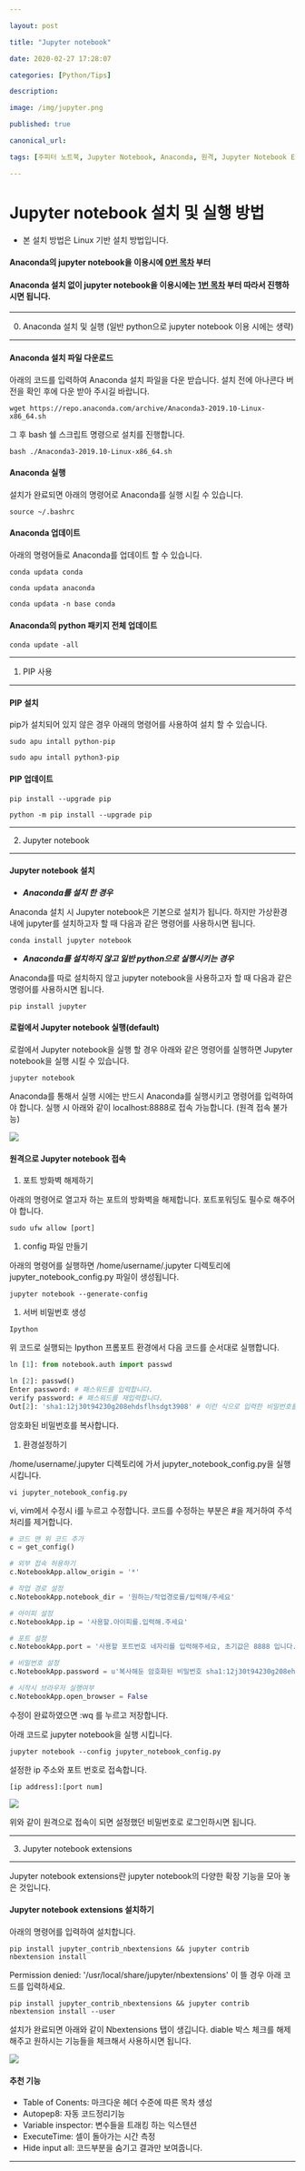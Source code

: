 ```yaml
---

layout: post

title: "Jupyter notebook"

date: 2020-02-27 17:28:07

categories: [Python/Tips]

description:

image: /img/jupyter.png

published: true

canonical_url:

tags: [주피터 노트북, Jupyter Notebook, Anaconda, 원격, Jupyter Notebook Extensions, 파이썬, Python]

---
```


Jupyter notebook 설치 및 실행 방법
==================================

-	본 설치 방법은 Linux 기반 설치 방법입니다.

#### Anaconda의 jupyter notebook을 이용시에 [0번 목차](#0-anaconda-설치-및-실행-일반-python에서-jupyter-notebook-이용-시에는-생략) 부터

#### Anaconda 설치 없이 jupyter notebook을 이용시에는 [1번 목차](#1-pip-사용) 부터 따라서 진행하시면 됩니다.

---

0. Anaconda 설치 및 실행 (일반 python으로 jupyter notebook 이용 시에는 생략)
----------------------------------------------------------------------------

#### Anaconda 설치 파일 다운로드

아래의 코드를 입력하여 Anaconda 설치 파일을 다운 받습니다. 설치 전에 아나콘다 버전을 확인 후에 다운 받아 주시길 바랍니다.

```
wget https://repo.anaconda.com/archive/Anaconda3-2019.10-Linux-x86_64.sh
```

그 후 bash 쉘 스크립트 명령으로 설치를 진행합니다.

```
bash ./Anaconda3-2019.10-Linux-x86_64.sh
```

#### Anaconda 실행

설치가 완료되면 아래의 명령어로 Anaconda를 실행 시킬 수 있습니다.

```
source ~/.bashrc
```

#### Anaconda 업데이트

아래의 명령어들로 Anaconda를 업데이트 할 수 있습니다.

```
conda updata conda
```

```
conda updata anaconda
```

```
conda updata -n base conda
```

#### Anaconda의 python 패키지 전체 업데이트

```
conda update -all
```

---

1. PIP 사용
-----------

#### PIP 설치

pip가 설치되어 있지 않은 경우 아래의 명령어를 사용하여 설치 할 수 있습니다.

```
sudo apu intall python-pip
```

```
sudo apu intall python3-pip
```

#### PIP 업데이트

```
pip install --upgrade pip
```

```
python -m pip install --upgrade pip
```

---

2. Jupyter notebook
-------------------

#### Jupyter notebook 설치

-	***Anaconda를 설치 한 경우***

Anaconda 설치 시 Jupyter notebook은 기본으로 설치가 됩니다. 하지만 가상환경 내에 jupyter를 설치하고자 할 때 다음과 같은 명령어를 사용하시면 됩니다.

```
conda install jupyter notebook
```

-	***Anaconda를 설치하지 않고 일반 python으로 실행시키는 경우***

Anaconda를 따로 설치하지 않고 jupyter notebook을 사용하고자 할 때 다음과 같은 명령어를 사용하시면 됩니다.

```
pip install jupyter
```

#### 로컬에서 Jupyter notebook 실행(default)

로컬에서 Jupyter notebook을 실행 할 경우 아래와 같은 명령어를 실행하면 Jupyter notebook을 실행 시킬 수 있습니다.

```
jupyter notebook
```

Anaconda를 통해서 실행 시에는 반드시 Anaconda를 실행시키고 명령어를 입력하여야 합니다. 실행 시 아래와 같이 localhost:8888로 접속 가능합니다. (원격 접속 불가능)

<img src='/img/jupyter_notebook_local.PNG'>

#### 원격으로 Jupyter notebook 접속

1.	포트 방화벽 해제하기

아래의 명령어로 열고자 하는 포트의 방화벽을 해제합니다. 포트포워딩도 필수로 해주어야 합니다.

```
sudo ufw allow [port]
```

1.	config 파일 만들기

아래의 명령어를 실행하면 /home/username/.jupyter 디렉토리에 jupyter_notebook_config.py 파일이 생성됩니다.

```
jupyter notebook --generate-config
```

1.	서버 비밀번호 생성

```
Ipython
```

위 코드로 실행되는 Ipython 프롬포트 환경에서 다음 코드를 순서대로 실행합니다.

```python
ln [1]: from notebook.auth import passwd

ln [2]: passwd()
Enter password: # 패스워드를 입력합니다.
verify password: # 패스워드를 재입력합니다.
Out[2]: 'sha1:12j30t94230g208ehdsflhsdgt3908' # 이런 식으로 입력한 비밀번호를 암호화 하여 반환합니다.
```

암호화된 비밀번호를 복사합니다.

1.	환경설정하기

/home/username/.jupyter 디렉토리에 가서 jupyter_notebook_config.py을 실행시킵니다.

```
vi jupyter_notebook_config.py
```

vi, vim에서 수정시 i를 누르고 수정합니다. 코드를 수정하는 부분은 #을 제거하여 주석처리를 제거합니다.

```python
# 코드 맨 위 코드 추가
c = get_config()

# 외부 접속 허용하기
c.NotebookApp.allow_origin = '*'

# 작업 경로 설정
c.NotebookApp.notebook_dir = '원하는/작업경로를/입력해/주세요'

# 아이피 설정
c.NotebookApp.ip = '사용할.아이피를.입력해.주세요'

# 포트 설정
c.NotebookApp.port = '사용할 포트번호 네자리를 입력해주세요, 초기값은 8888 입니다.'

# 비밀번호 설정
c.NotebookApp.password = u'복사해둔 암호화된 비밀번호 sha1:12j30t94230g208ehdsflhsdgt3908 를 여기에 입력해주세요'

# 시작시 브라우저 실행여부
c.NotebookApp.open_browser = False
```

수정이 완료하였으면 :wq 를 누르고 저장합니다.

아래 코드로 jupyter notebook을 실행 시킵니다.

```
jupyter notebook --config jupyter_notebook_config.py
```

설정한 ip 주소와 포트 번호로 접속합니다.

```
[ip address]:[port num]
```

<img src='/img/jupyter_notebook_login.PNG'>

위와 같이 원격으로 접속이 되면 설정했던 비밀번호로 로그인하시면 됩니다.

---

3. Jupyter notebook extensions
------------------------------

Jupyter notebook extensions란 jupyter notebook의 다양한 확장 기능을 모아 놓은 것입니다.

#### Jupyter notebook extensions 설치하기

아래의 명령어를 입력하여 설치합니다.

```
pip install jupyter_contrib_nbextensions && jupyter contrib nbextension install
```

Permission denied: '/usr/local/share/jupyter/nbextensions' 이 뜰 경우 아래 코드를 입력하세요.

```
pip install jupyter_contrib_nbextensions && jupyter contrib nbextension install --user
```

설치가 완료되면 아래와 같이 Nbextensions 탭이 생깁니다. diable 박스 체크를 해제해주고 원하시는 기능들을 체크해서 사용하시면 됩니다.

<img src='/img/jupyter_notebook_extensions.PNG'>

#### 추천 기능

-	Table of Conents: 마크다운 헤더 수준에 따른 목차 생성
-	Autopep8: 자동 코드정리기능
-	Variable inspector: 변수들을 트래킹 하는 익스텐션
-	ExecuteTime: 셀이 돌아가는 시간 측정
-	Hide input all: 코드부분을 숨기고 결과만 보여줍니다.

---
